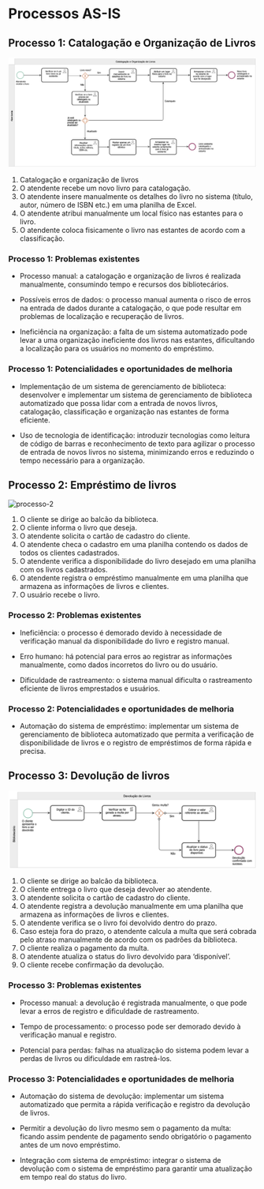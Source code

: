 # Processos AS-IS

## Processo 1: Catalogação e Organização de Livros

![processo-1](assets/Processo%201%20-%20Catalogação%20e%20Organização%20de%20Livros.png)

1. Catalogação e organização de livros
2. O atendente recebe um novo livro para catalogação.
3. O atendente insere manualmente os detalhes do livro no sistema (título, autor, número de ISBN etc.) em uma planilha de Excel.
4. O atendente atribui manualmente um local físico nas estantes para o livro.
5. O atendente coloca fisicamente o livro nas estantes de acordo com a classificação.

### Processo 1: Problemas existentes

- Processo manual: a catalogação e organização de livros é realizada manualmente, consumindo tempo e recursos dos bibliotecários.

- Possíveis erros de dados: o processo manual aumenta o risco de erros na entrada de dados durante a catalogação, o que pode resultar em problemas de localização e recuperação de livros.

- Ineficiência na organização: a falta de um sistema automatizado pode levar a uma organização ineficiente dos livros nas estantes, dificultando a localização para os usuários no momento do empréstimo.

### Processo 1: Potencialidades e oportunidades de melhoria

- Implementação de um sistema de gerenciamento de biblioteca: desenvolver e implementar um sistema de gerenciamento de biblioteca automatizado que possa lidar com a entrada de novos livros, catalogação, classificação e organização nas estantes de forma eficiente.

- Uso de tecnologia de identificação: introduzir tecnologias como leitura de código de barras e reconhecimento de texto para agilizar o processo de entrada de novos livros no sistema, minimizando erros e reduzindo o tempo necessário para a organização.

## Processo 2: Empréstimo de livros

![processo-2](assets/Processo%202%20-%20Empréstimo%20de%20livros.png)

1. O cliente se dirige ao balcão da biblioteca.
2. O cliente informa o livro que deseja.
3. O atendente solicita o cartão de cadastro do cliente.
4. O atendente checa o cadastro em uma planilha contendo os dados de todos os clientes cadastrados.
5. O atendente verifica a disponibilidade do livro desejado em uma planilha com os livros cadastrados.
6. O atendente registra o empréstimo manualmente em uma planilha que armazena as informações de livros e clientes.
7. O usuário recebe o livro.

### Processo 2: Problemas existentes

- Ineficiência: o processo é demorado devido à necessidade de verificação manual da disponibilidade do livro e registro manual.

- Erro humano: há potencial para erros ao registrar as informações manualmente, como dados incorretos do livro ou do usuário.

- Dificuldade de rastreamento: o sistema manual dificulta o rastreamento eficiente de livros emprestados e usuários.

### Processo 2: Potencialidades e oportunidades de melhoria

- Automação do sistema de empréstimo: implementar um sistema de gerenciamento de biblioteca automatizado que permita a verificação de disponibilidade de livros e o registro de empréstimos de forma rápida e precisa.

## Processo 3: Devolução de livros

![processo-3](assets/Processo%203%20-%20Devolução%20de%20livros.png)

1. O cliente se dirige ao balcão da biblioteca.
2. O cliente entrega o livro que deseja devolver ao atendente.
3. O atendente solicita o cartão de cadastro do cliente.
4. O atendente registra a devolução manualmente em uma planilha que armazena as informações de livros e clientes.
5. O atendente verifica se o livro foi devolvido dentro do prazo.
6. Caso esteja fora do prazo, o atendente calcula a multa que será cobrada pelo atraso manualmente de acordo com os padrões da biblioteca.
7. O cliente realiza o pagamento da multa.
8. O atendente atualiza o status do livro devolvido para ‘disponível’.
9. O cliente recebe confirmação da devolução.

### Processo 3: Problemas existentes

- Processo manual: a devolução é registrada manualmente, o que pode levar a erros de registro e dificuldade de rastreamento.

- Tempo de processamento: o processo pode ser demorado devido à verificação manual e registro.

- Potencial para perdas: falhas na atualização do sistema podem levar a perdas de livros ou dificuldade em rastreá-los.

### Processo 3: Potencialidades e oportunidades de melhoria

- Automação do sistema de devolução: implementar um sistema automatizado que permita a rápida verificação e registro da devolução de livros.

- Permitir a devolução do livro mesmo sem o pagamento da multa: ficando assim pendente de pagamento sendo obrigatório o pagamento antes de um novo empréstimo.

- Integração com sistema de empréstimo: integrar o sistema de devolução com o sistema de empréstimo para garantir uma atualização em tempo real do status do livro.
